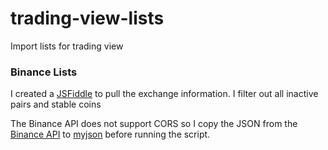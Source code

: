 # trading-view-lists

Import lists for trading view

### Binance Lists
<p>
  I created a <a href="https://jsfiddle.net/51n7zot0/" target="_blank">JSFiddle</a> to pull the exchange information.
  I filter out all inactive pairs and stable coins
</p>
<p>
  The Binance API does not support CORS so I copy the JSON from the <a href="https://api.binance.com/api/v1/exchangeInfo" target="_blank">Binance API</a>
  to <a href="https://api.myjson.com/bins/nlj8g" target="_blank">myjson</a> before running the script.
</p>
